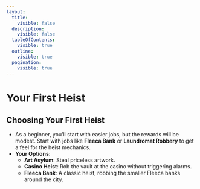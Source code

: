 ```yaml
---
layout:
  title:
    visible: false
  description:
    visible: false
  tableOfContents:
    visible: true
  outline:
    visible: true
  pagination:
    visible: true
---
```


# Your First Heist

## **Choosing Your First Heist**

* As a beginner, you’ll start with easier jobs, but the rewards will be modest. Start with jobs like **Fleeca Bank** or **Laundromat Robbery** to get a feel for the heist mechanics.
* **Your Options**:
  * **Art Asylum**: Steal priceless artwork.
  * **Casino Heist**: Rob the vault at the casino without triggering alarms.
  * **Fleeca Bank**: A classic heist, robbing the smaller Fleeca banks around the city.
